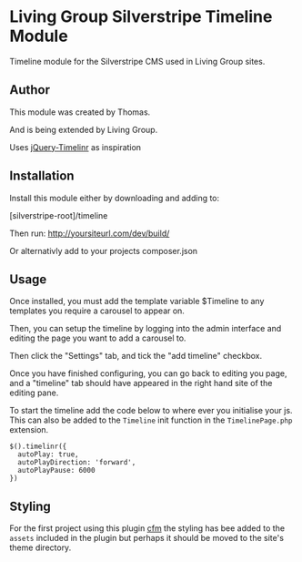 Living Group Silverstripe Timeline Module
=========================================

Timeline module for the Silverstripe CMS used in Living Group sites.

## Author

This module was created by Thomas.

And is being extended by Living Group.

Uses [jQuery-Timelinr](https://github.com/juanbrujo/jQuery-Timelinr) as inspiration

## Installation

Install this module either by downloading and adding to:

[silverstripe-root]/timeline

Then run: http://yoursiteurl.com/dev/build/

Or alternativly add to your projects composer.json

## Usage

Once installed, you must add the template variable $Timeline to any
templates you require a carousel to appear on.

Then, you can setup the timeline by logging into the admin interface and editing
the page you want to add a carousel to.

Then click the "Settings" tab, and tick the "add timeline" checkbox.

Once you have finished configuring, you can go back to editing you page, and a
"timeline" tab should have appeared in the right hand site of the editing pane.

To start the timeline add the code below to where ever you initialise your js. This can also be added to the `Timeline` 
init function in the `TimelinePage.php` extension. 

    $().timelinr({
      autoPlay: true,
      autoPlayDirection: 'forward',
      autoPlayPause: 6000
    })

## Styling

For the first project using this plugin [cfm](https://www.cfm.fr) the styling has bee added to the `assets` included in 
the plugin but perhaps it should be moved to the site's theme directory.